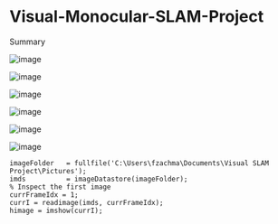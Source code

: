 # Visual-Monocular-SLAM-Project
Summary







![image](https://github.com/frankzachma/Visual-Mono-SLAM/assets/168232333/5bb5e1fc-f943-4e67-bc9b-2da9b39b1daf)


![image](https://github.com/frankzachma/Visual-Mono-SLAM/assets/168232333/ff944739-1833-46e8-826b-c441c35cc3bb)


![image](https://github.com/frankzachma/Visual-Mono-SLAM/assets/168232333/4af6c376-86a3-4c6a-a0b5-262a07d4b3c0)


![image](https://github.com/frankzachma/Visual-Mono-SLAM/assets/168232333/04c6c05c-7fa3-44bc-bb72-6a80fa8b5ffd)


![image](https://github.com/frankzachma/Visual-Mono-SLAM/assets/168232333/e5e7b16e-9e6a-4028-9682-833c7923a310)


![image](https://github.com/frankzachma/Visual-Mono-SLAM/assets/168232333/8f5db104-bac8-4f3c-b0ca-2501f95325d5)

````
imageFolder   = fullfile('C:\Users\fzachma\Documents\Visual SLAM Project\Pictures');
imds          = imageDatastore(imageFolder);
% Inspect the first image
currFrameIdx = 1;
currI = readimage(imds, currFrameIdx);
himage = imshow(currI);
````
